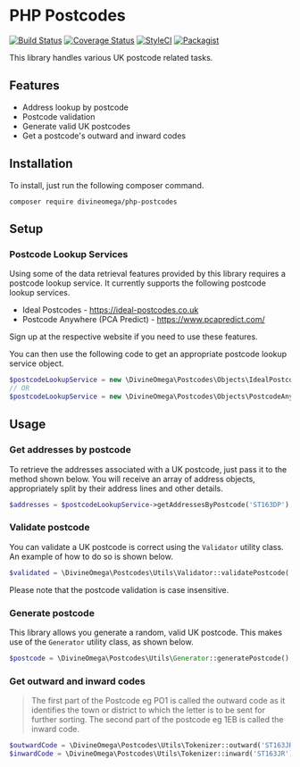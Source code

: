 # PHP Postcodes

[![Build Status](https://travis-ci.org/DivineOmega/php-postcodes.svg?branch=master)](https://travis-ci.org/divineomega/php-postcodes)
[![Coverage Status](https://coveralls.io/repos/github/DivineOmega/php-postcodes/badge.svg?branch=master)](https://coveralls.io/github/DivineOmega/php-postcodes?branch=master)
[![StyleCI](https://github.styleci.io/repos/167990924/shield?branch=master)](https://github.styleci.io/repos/167990924)
[![Packagist](https://img.shields.io/packagist/dt/divineomega/php-postcodes.svg)](https://packagist.org/packages/divineomega/php-postcodes/stats)

This library handles various UK postcode related tasks.

## Features

* Address lookup by postcode
* Postcode validation
* Generate valid UK postcodes
* Get a postcode's outward and inward codes

## Installation

To install, just run the following composer command.

`composer require divineomega/php-postcodes`

## Setup

### Postcode Lookup Services

Using some of the data retrieval features provided by this library requires a postcode lookup service.
It currently supports the following postcode lookup services.

* Ideal Postcodes - https://ideal-postcodes.co.uk
* Postcode Anywhere (PCA Predict) - https://www.pcapredict.com/

Sign up at the respective website if you need to use these features.

You can then use the following code to get an appropriate postcode lookup service object.

```php
$postcodeLookupService = new \DivineOmega\Postcodes\Objects\IdealPostcodes('API_KEY');
// OR
$postcodeLookupService = new \DivineOmega\Postcodes\Objects\PostcodeAnywhere('API_KEY');
```

## Usage

### Get addresses by postcode

To retrieve the addresses associated with a UK postcode, just pass it to the method shown below. 
You will receive an array of address objects, appropriately split by their address lines and other details.

```php
$addresses = $postcodeLookupService->getAddressesByPostcode('ST163DP');
```

### Validate postcode

You can validate a UK postcode is correct using the `Validator` utility class. An example of 
how to do so is shown below.

```php
$validated = \DivineOmega\Postcodes\Utils\Validator::validatePostcode('ST163DP');
```

Please note that the postcode validation is case insensitive.

### Generate postcode

This library allows you generate a random, valid UK postcode. This makes use of the
`Generator` utility class, as shown below.

```php
$postcode = \DivineOmega\Postcodes\Utils\Generator::generatePostcode();
```

### Get outward and inward codes

> The first part of the Postcode eg PO1 is called the outward code as it identifies the town or district to which the letter is to be sent for further sorting. The second part of the postcode eg 1EB is called the inward code.

```php
$outwardCode = \DivineOmega\Postcodes\Utils\Tokenizer::outward('ST163JR'); // Returns ST16
$inwardCode = \DivineOmega\Postcodes\Utils\Tokenizer::inward('ST163JR'); // Returns 3JR
```
